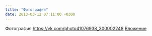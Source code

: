 ```yaml
---
title: "Фотография"
date: 2013-03-12 07:11:00 +0300
---
```


Фотография
<a class="vk-attach" href="https://vk.com/photo41076938_300002248">https://vk.com/photo41076938_300002248</a>
<a class="vk-attach" href="https://vk.com/photo41076938_300002248">Вложение</a>
